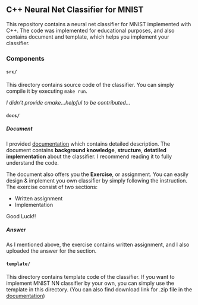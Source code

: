 ## C++ Neural Net Classifier for MNIST

This repository contains a neural net classifier for MNIST implemented with C++. The code was implemented for educational purposes, and also contains document and template, which helps you implement your classifier.




### Components

#### `src/`

This directory contains source code of the classifier. You can simply compile it by executing `make run`. 

*I didn't provide cmake...helpful to be contributed...*

#### `docs/`

##### Document

I provided [documentation](docs/documentation.pdf) which contains detailed description. The document contains **background knowledge**, **structure**, **detatiled implementation** about the classifier. I recommend reading it to fully understand the code. 

The document also offers you the **Exercise**, or assignment. You can easily design & implement you own classifier by simply following the instruction. The exercise consist of two sections:
- Written assignment
- Implementation

Good Luck!!

##### Answer

As I mentioned above, the exercise contains written assignment, and I also uploaded the answer for the section.

#### `template/`
This directory contains template code of the classifier. If you want to implement MNIST NN classifier by your own, you can simply use the template in this directory. 
(You can also find download link for .zip file in the [documentation](docs/documentation.pdf))


